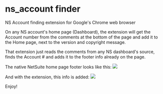 # ns_account finder
NS Account finding extension for Google's Chrome web browser

On any NS account's home page (Dashboard), the extension will get the Account number from the comments at the bottom of the page and add it to the Home page, next to the version and copyright message. 

That extension just reads the comments from any NS dashboard's source, finds the Account # and adds it to the footer info already on the page. 
 
The native NetSuite home page footer looks like this:
 ![](http://i.imgur.com/OrrCn3P.png)
 
And with the extension, this info is added:
![](http://i.imgur.com/9ODy42s.png)

 Enjoy!

